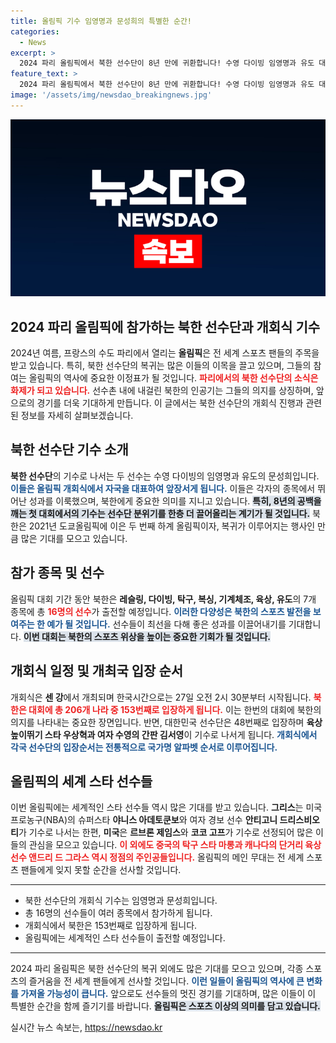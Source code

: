 ```yaml
---
title: 올림픽 기수 임영명과 문성희의 특별한 순간!
categories:
  - News
excerpt: >
  2024 파리 올림픽에서 북한 선수단이 8년 만에 귀환합니다! 수영 다이빙 임영명과 유도 대표 문성희가 기수로 나서며, 전 세계의 이목이 집중됩니다. 올림픽 무대에서의 북한의 모습, 놓치지 마세요!
feature_text: >
  2024 파리 올림픽에서 북한 선수단이 8년 만에 귀환합니다! 수영 다이빙 임영명과 유도 대표 문성희가 기수로 나서며, 전 세계의 이목이 집중됩니다. 올림픽 무대에서의 북한의 모습, 놓치지 마세요!
image: '/assets/img/newsdao_breakingnews.jpg'
---
```


<p><img src="/assets/img/newsdao_breakingnews.jpg" alt="implanttips 속보" /></p>

<h2 data-ke-size="size26">2024 파리 올림픽에 참가하는 북한 선수단과 개회식 기수</h2>

<p data-ke-size="size16">2024년 여름, 프랑스의 수도 파리에서 열리는 <b>올림픽</b>은 전 세계 스포츠 팬들의 주목을 받고 있습니다. 특히, 북한 선수단의 복귀는 많은 이들의 이목을 끌고 있으며, 그들의 참여는 올림픽의 역사에 중요한 이정표가 될 것입니다. <b><span style="color: #ee2323;">파리에서의 북한 선수단의 소식은 화제가 되고 있습니다.</span></b> 선수촌 내에 내걸린 북한의 인공기는 그들의 의지를 상징하며, 앞으로의 경기를 더욱 기대하게 만듭니다. 이 글에서는 북한 선수단의 개회식 진행과 관련된 정보를 자세히 살펴보겠습니다.</p>

<h2 data-ke-size="size26"><b>북한 선수단 기수 소개</b></h2>

<p data-ke-size="size16"><b>북한 선수단</b>의 기수로 나서는 두 선수는 수영 다이빙의 임영명과 유도의 문성희입니다. <b><span style="color: #1a5490;">이들은 올림픽 개회식에서 자국을 대표하여 앞장서게 됩니다.</span></b> 이들은 각자의 종목에서 뛰어난 성과를 이룩했으며, 북한에게 중요한 의미를 지니고 있습니다. <b><span style="background-color: #21538527;">특히, 8년의 공백을 깨는 첫 대회에서의 기수는 선수단 분위기를 한층 더 끌어올리는 계기가 될 것입니다.</span></b> 북한은 2021년 도쿄올림픽에 이은 두 번째 하계 올림픽이자, 복귀가 이루어지는 행사인 만큼 많은 기대를 모으고 있습니다.</p>

<h2 data-ke-size="size26"><b>참가 종목 및 선수</b></h2>

<p data-ke-size="size16">올림픽 대회 기간 동안 북한은 <b>레슬링, 다이빙, 탁구, 복싱, 기계체조, 육상, 유도</b>의 7개 종목에 총 <b><span style="color: #ee2323;">16명의 선수</span></b>가 출전할 예정입니다. <b><span style="color: #1a5490;">이러한 다양성은 북한의 스포츠 발전을 보여주는 한 예가 될 것입니다.</span></b> 선수들이 최선을 다해 좋은 성과를 이끌어내기를 기대합니다. <b><span style="background-color: #21538527;">이번 대회는 북한의 스포츠 위상을 높이는 중요한 기회가 될 것입니다.</span></b></p>

<h2 data-ke-size="size26"><b>개회식 일정 및 개최국 입장 순서</b></h2>

<p data-ke-size="size16">개회식은 <b>센 강</b>에서 개최되며 한국시간으로는 27일 오전 2시 30분부터 시작됩니다. <b><span style="color: #ee2323;">북한은 대회에 총 206개 나라 중 153번째로 입장하게 됩니다.</span></b> 이는 한번의 대회에 북한의 의지를 나타내는 중요한 장면입니다. 반면, 대한민국 선수단은 48번째로 입장하며 <b>육상 높이뛰기 스타 우상혁과 여자 수영의 간판 김서영</b>이 기수로 나서게 됩니다. <b><span style="color: #1a5490;">개회식에서 각국 선수단의 입장순서는 전통적으로 국가명 알파벳 순서로 이루어집니다.</span></b></p>

<h2 data-ke-size="size26"><b>올림픽의 세계 스타 선수들</b></h2>

<p data-ke-size="size16">이번 올림픽에는 세계적인 스타 선수들 역시 많은 기대를 받고 있습니다. <b>그리스</b>는 미국프로농구(NBA)의 슈퍼스타 <b>야니스 아데토쿤보</b>와 여자 경보 선수 <b>안티고니 드리스비오티</b>가 기수로 나서는 한편, <b>미국</b>은 <b>르브론 제임스</b>와 <b>코코 고프</b>가 기수로 선정되어 많은 이들의 관심을 모으고 있습니다. <b><span style="color: #ee2323;">이 외에도 중국의 탁구 스타 <b>마롱</b>과 캐나다의 단거리 육상 선수 <b>앤드리 드 그라스</b> 역시 정점의 주인공들입니다.</span></b> 올림픽의 메인 무대는 전 세계 스포츠 팬들에게 잊지 못할 순간을 선사할 것입니다.</p>

<hr/>

<ul>
  <li>북한 선수단의 개회식 기수는 임영명과 문성희입니다.</li>
  <li>총 16명의 선수들이 여러 종목에서 참가하게 됩니다.</li>
  <li>개회식에서 북한은 153번째로 입장하게 됩니다.</li>
  <li>올림픽에는 세계적인 스타 선수들이 출전할 예정입니다.</li>
</ul>

<hr/>

<p data-ke-size="size16">2024 파리 올림픽은 북한 선수단의 복귀 외에도 많은 기대를 모으고 있으며, 각종 스포츠의 즐거움을 전 세계 팬들에게 선사할 것입니다. <b><span style="color: #1a5490;">이런 일들이 올림픽의 역사에 큰 변화를 가져올 가능성이 큽니다.</span></b> 앞으로도 선수들의 멋진 경기를 기대하며, 많은 이들이 이 특별한 순간을 함께 즐기기를 바랍니다. <b><span style="background-color: #21538527;">올림픽은 스포츠 이상의 의미를 담고 있습니다.</span></b></p>
실시간 뉴스 속보는, <a href="https://newsdao.kr" rel="dofollow">https://newsdao.kr</a>


